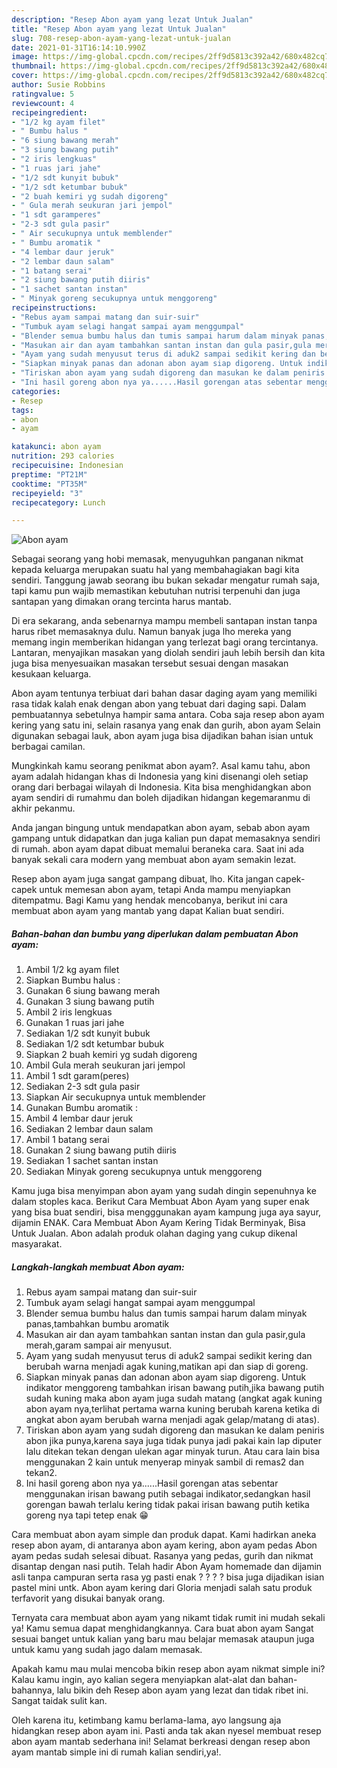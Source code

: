 ```yaml
---
description: "Resep Abon ayam yang lezat Untuk Jualan"
title: "Resep Abon ayam yang lezat Untuk Jualan"
slug: 708-resep-abon-ayam-yang-lezat-untuk-jualan
date: 2021-01-31T16:14:10.990Z
image: https://img-global.cpcdn.com/recipes/2ff9d5813c392a42/680x482cq70/abon-ayam-foto-resep-utama.jpg
thumbnail: https://img-global.cpcdn.com/recipes/2ff9d5813c392a42/680x482cq70/abon-ayam-foto-resep-utama.jpg
cover: https://img-global.cpcdn.com/recipes/2ff9d5813c392a42/680x482cq70/abon-ayam-foto-resep-utama.jpg
author: Susie Robbins
ratingvalue: 5
reviewcount: 4
recipeingredient:
- "1/2 kg ayam filet"
- " Bumbu halus "
- "6 siung bawang merah"
- "3 siung bawang putih"
- "2 iris lengkuas"
- "1 ruas jari jahe"
- "1/2 sdt kunyit bubuk"
- "1/2 sdt ketumbar bubuk"
- "2 buah kemiri yg sudah digoreng"
- " Gula merah seukuran jari jempol"
- "1 sdt garamperes"
- "2-3 sdt gula pasir"
- " Air secukupnya untuk memblender"
- " Bumbu aromatik "
- "4 lembar daur jeruk"
- "2 lembar daun salam"
- "1 batang serai"
- "2 siung bawang putih diiris"
- "1 sachet santan instan"
- " Minyak goreng secukupnya untuk menggoreng"
recipeinstructions:
- "Rebus ayam sampai matang dan suir-suir"
- "Tumbuk ayam selagi hangat sampai ayam menggumpal"
- "Blender semua bumbu halus dan tumis sampai harum dalam minyak panas,tambahkan bumbu aromatik"
- "Masukan air dan ayam tambahkan santan instan dan gula pasir,gula merah,garam sampai air menyusut."
- "Ayam yang sudah menyusut terus di aduk2 sampai sedikit kering dan berubah warna menjadi agak kuning,matikan api dan siap di goreng."
- "Siapkan minyak panas dan adonan abon ayam siap digoreng. Untuk indikator menggoreng tambahkan irisan bawang putih,jika bawang putih sudah kuning maka abon ayam juga sudah matang (angkat agak kuning abon ayam nya,terlihat pertama warna kuning berubah karena ketika di angkat abon ayam berubah warna menjadi agak gelap/matang di atas)."
- "Tiriskan abon ayam yang sudah digoreng dan masukan ke dalam peniris abon jika punya,karena saya juga tidak punya jadi pakai kain lap diputer lalu ditekan tekan dengan ulekan agar minyak turun. Atau cara lain bisa menggunakan 2 kain untuk menyerap minyak sambil di remas2 dan tekan2."
- "Ini hasil goreng abon nya ya......Hasil gorengan atas sebentar menggunakan irisan bawang putih sebagai indikator,sedangkan hasil gorengan bawah terlalu kering tidak pakai irisan bawang putih ketika goreng nya tapi tetep enak 😁"
categories:
- Resep
tags:
- abon
- ayam

katakunci: abon ayam 
nutrition: 293 calories
recipecuisine: Indonesian
preptime: "PT21M"
cooktime: "PT35M"
recipeyield: "3"
recipecategory: Lunch

---
```



![Abon ayam](https://img-global.cpcdn.com/recipes/2ff9d5813c392a42/680x482cq70/abon-ayam-foto-resep-utama.jpg)

Sebagai seorang yang hobi memasak, menyuguhkan panganan nikmat kepada keluarga merupakan suatu hal yang membahagiakan bagi kita sendiri. Tanggung jawab seorang ibu bukan sekadar mengatur rumah saja, tapi kamu pun wajib memastikan kebutuhan nutrisi terpenuhi dan juga santapan yang dimakan orang tercinta harus mantab.

Di era  sekarang, anda sebenarnya mampu membeli santapan instan tanpa harus ribet memasaknya dulu. Namun banyak juga lho mereka yang memang ingin memberikan hidangan yang terlezat bagi orang tercintanya. Lantaran, menyajikan masakan yang diolah sendiri jauh lebih bersih dan kita juga bisa menyesuaikan masakan tersebut sesuai dengan masakan kesukaan keluarga. 

Abon ayam tentunya terbiuat dari bahan dasar daging ayam yang memiliki rasa tidak kalah enak dengan abon yang tebuat dari daging sapi. Dalam pembuatannya sebetulnya hampir sama antara. Coba saja resep abon ayam kering yang satu ini, selain rasanya yang enak dan gurih, abon ayam Selain digunakan sebagai lauk, abon ayam juga bisa dijadikan bahan isian untuk berbagai camilan.

Mungkinkah kamu seorang penikmat abon ayam?. Asal kamu tahu, abon ayam adalah hidangan khas di Indonesia yang kini disenangi oleh setiap orang dari berbagai wilayah di Indonesia. Kita bisa menghidangkan abon ayam sendiri di rumahmu dan boleh dijadikan hidangan kegemaranmu di akhir pekanmu.

Anda jangan bingung untuk mendapatkan abon ayam, sebab abon ayam gampang untuk didapatkan dan juga kalian pun dapat memasaknya sendiri di rumah. abon ayam dapat dibuat memalui beraneka cara. Saat ini ada banyak sekali cara modern yang membuat abon ayam semakin lezat.

Resep abon ayam juga sangat gampang dibuat, lho. Kita jangan capek-capek untuk memesan abon ayam, tetapi Anda mampu menyiapkan ditempatmu. Bagi Kamu yang hendak mencobanya, berikut ini cara membuat abon ayam yang mantab yang dapat Kalian buat sendiri.

<!--inarticleads1-->

##### Bahan-bahan dan bumbu yang diperlukan dalam pembuatan Abon ayam:

1. Ambil 1/2 kg ayam filet
1. Siapkan  Bumbu halus :
1. Gunakan 6 siung bawang merah
1. Gunakan 3 siung bawang putih
1. Ambil 2 iris lengkuas
1. Gunakan 1 ruas jari jahe
1. Sediakan 1/2 sdt kunyit bubuk
1. Sediakan 1/2 sdt ketumbar bubuk
1. Siapkan 2 buah kemiri yg sudah digoreng
1. Ambil  Gula merah seukuran jari jempol
1. Ambil 1 sdt garam(peres)
1. Sediakan 2-3 sdt gula pasir
1. Siapkan  Air secukupnya untuk memblender
1. Gunakan  Bumbu aromatik :
1. Ambil 4 lembar daur jeruk
1. Sediakan 2 lembar daun salam
1. Ambil 1 batang serai
1. Gunakan 2 siung bawang putih diiris
1. Sediakan 1 sachet santan instan
1. Sediakan  Minyak goreng secukupnya untuk menggoreng


Kamu juga bisa menyimpan abon ayam yang sudah dingin sepenuhnya ke dalam stoples kaca. Berikut Cara Membuat Abon Ayam yang super enak yang bisa buat sendiri, bisa mengggunakan ayam kampung juga aya sayur, dijamin ENAK. Cara Membuat Abon Ayam Kering Tidak Berminyak, Bisa Untuk Jualan. Abon adalah produk olahan daging yang cukup dikenal masyarakat. 

<!--inarticleads2-->

##### Langkah-langkah membuat Abon ayam:

1. Rebus ayam sampai matang dan suir-suir
1. Tumbuk ayam selagi hangat sampai ayam menggumpal
1. Blender semua bumbu halus dan tumis sampai harum dalam minyak panas,tambahkan bumbu aromatik
1. Masukan air dan ayam tambahkan santan instan dan gula pasir,gula merah,garam sampai air menyusut.
1. Ayam yang sudah menyusut terus di aduk2 sampai sedikit kering dan berubah warna menjadi agak kuning,matikan api dan siap di goreng.
1. Siapkan minyak panas dan adonan abon ayam siap digoreng. Untuk indikator menggoreng tambahkan irisan bawang putih,jika bawang putih sudah kuning maka abon ayam juga sudah matang (angkat agak kuning abon ayam nya,terlihat pertama warna kuning berubah karena ketika di angkat abon ayam berubah warna menjadi agak gelap/matang di atas).
1. Tiriskan abon ayam yang sudah digoreng dan masukan ke dalam peniris abon jika punya,karena saya juga tidak punya jadi pakai kain lap diputer lalu ditekan tekan dengan ulekan agar minyak turun. Atau cara lain bisa menggunakan 2 kain untuk menyerap minyak sambil di remas2 dan tekan2.
1. Ini hasil goreng abon nya ya......Hasil gorengan atas sebentar menggunakan irisan bawang putih sebagai indikator,sedangkan hasil gorengan bawah terlalu kering tidak pakai irisan bawang putih ketika goreng nya tapi tetep enak 😁


Cara membuat abon ayam simple dan produk dapat. Kami hadirkan aneka resep abon ayam, di antaranya abon ayam kering, abon ayam pedas Abon ayam pedas sudah selesai dibuat. Rasanya yang pedas, gurih dan nikmat disantap dengan nasi putih. Telah hadir Abon Ayam homemade dan dijamin asli tanpa campuran serta rasa yg pasti enak ? ? ? ? bisa juga dijadikan isian pastel mini untk. Abon ayam kering dari Gloria menjadi salah satu produk terfavorit yang disukai banyak orang. 

Ternyata cara membuat abon ayam yang nikamt tidak rumit ini mudah sekali ya! Kamu semua dapat menghidangkannya. Cara buat abon ayam Sangat sesuai banget untuk kalian yang baru mau belajar memasak ataupun juga untuk kamu yang sudah jago dalam memasak.

Apakah kamu mau mulai mencoba bikin resep abon ayam nikmat simple ini? Kalau kamu ingin, ayo kalian segera menyiapkan alat-alat dan bahan-bahannya, lalu bikin deh Resep abon ayam yang lezat dan tidak ribet ini. Sangat taidak sulit kan. 

Oleh karena itu, ketimbang kamu berlama-lama, ayo langsung aja hidangkan resep abon ayam ini. Pasti anda tak akan nyesel membuat resep abon ayam mantab sederhana ini! Selamat berkreasi dengan resep abon ayam mantab simple ini di rumah kalian sendiri,ya!.

